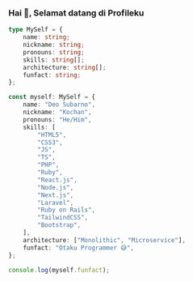 <!-- <p align="center">
  <img src="https://user-images.githubusercontent.com/69864986/234621338-f3d1f7d4-9cfe-44c3-8dd1-405a39a882b7.jpg" width="100%">
</p> -->

### Hai 👋, Selamat datang di Profileku

```ts
type MySelf = {
    name: string;
    nickname: string;
    pronouns: string;
    skills: string[];
    architecture: string[];
    funfact: string;
};

const myself: MySelf = {
    name: "Deo Subarno",
    nickname: "Kochan",
    pronouns: "He/Him",
    skills: [
        "HTML5",
        "CSS3",
        "JS",
        "TS",
        "PHP",
        "Ruby",
        "React.js",
        "Node.js",
        "Next.js",
        "Laravel",
        "Ruby on Rails",
        "TailwindCSS",
        "Bootstrap",
    ],
    architecture: ["Monolithic", "Microservice"],
    funfact: "Otaku Programmer 😅",
};

console.log(myself.funfact);
```
